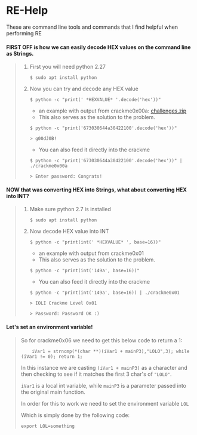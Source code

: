 # RE-Help

These are command line tools and commands that I find helpful when performing RE

#### FIRST OFF is how we can easily decode HEX values on the command line as Strings.

> 1. First you will need python 2.27
>
>    `$ sudo apt install python`
>
>    
>
> 2. Now you can try and decode any HEX value
>
>    `$ python -c "print(' *HEXVALUE* '.decode('hex'))"`
>
>    - an example with output from crackme0x00a: [challenges.zip](security.cs.rpi.edu/courses/binexp-spring2015/lectures/2/challenges.zip)
>    - This also serves as the solution to the problem.
>
>    `$ python -c "print('673030644a30422100'.decode('hex'))"`
>
>    `> g00dJ0B!`
>
>    
>
>    - You can also feed it directly into the crackme
>
>    `$ python -c "print('673030644a30422100'.decode('hex'))" | ./crackme0x00a`
>
>    `> Enter password: Congrats!`

#### NOW that was converting HEX into Strings, what about converting HEX into INT?

> 1. Make sure python 2.7 is installed
>
>    `$ sudo apt install python`
>
>    
>
> 2. Now decode HEX value into INT
>
>    `$ python -c "print(int(' *HEXVALUE* ', base=16))"`
>
>    - an example with output from crackme0x01
>    - This also serves as the solution to the problem.
>
>    `$ python -c "print(int('149a', base=16))"`
>
>    
>
>    - You can also feed it directly into the crackme
>
>    `$ python -c "print(int('149a', base=16)) | ./crackme0x01`
>
>    `> IOLI Crackme Level 0x01`
>
>    `> Password: Password OK :)`

#### Let's set an environment variable!

> So for crackme0x06 we need to get this below code to return a 1:
>
> `    iVar1 = strncmp(*(char **)(iVar1 + mainP3),"LOLO",3);
>   while (iVar1 != 0);
>   return 1;`
>
> In this instance we are casting `(iVar1 + mainP3)` as a character and then checking to see if it matches the first 3 char's of `"LOLO"`.
>
> `iVar1` is a local int variable, while `mainP3` is a parameter passed into the original main function.
>
> In order for this to work we need to set the environment variable `LOL`
>
> Which is simply done by the following code:
>
> `export LOL=something` 
